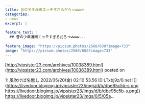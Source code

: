 ```yaml
---
title: 昔の少年漫画エッチすぎるだろっwwww
categories:
- news
excerpt: |
  
feature_text: |
  ## 昔の少年漫画エッチすぎるだろっwwww...
  
feature_image: "https://picsum.photos/2560/600?image=733"
image: "https://picsum.photos/2560/600?image=733"
---
```


[http://vipsister23.com/archives/10038389.html](http://vipsister23.com/archives/10038389.html)
posted on 

<!--more-->

1: 風吹けば名無し 2022/05/20(金) 02:10:53.56 ID:LTxbj9z/0.net ![](https://livedoor.blogimg.jp/vipsister23/imgs/d/b/dbe95c5b-s.png [https://livedoor.blogimg.jp/vipsister23/imgs/d/b/dbe95c5b-s.png)](https://livedoor.blogimg.jp/vipsister23/imgs/d/b/dbe95c5b-s.png)) https://livedoor.blogimg.jp/vipsister23/imgs/0/5/05a...
